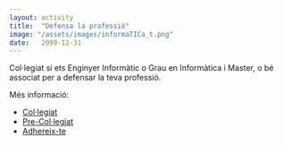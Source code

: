 ```yaml
---
layout: activity
title:  "Defensa la professió"
image: "/assets/images/informaTICa_t.png"
date:   2099-12-31
---
```


Col·legiat si ets Enginyer Informàtic o Grau en Informàtica i Master, o bé associat per a defensar la teva professió.

Més informació:

- [Col·legiat](https://enginyeriainformatica.cat/?page_id=6241)
- [Pre-Col·legiat](https://enginyeriainformatica.cat/?page_id=6457)
- [Adhereix-te](https://enginyeriainformatica.cat/?page_id=11014)
